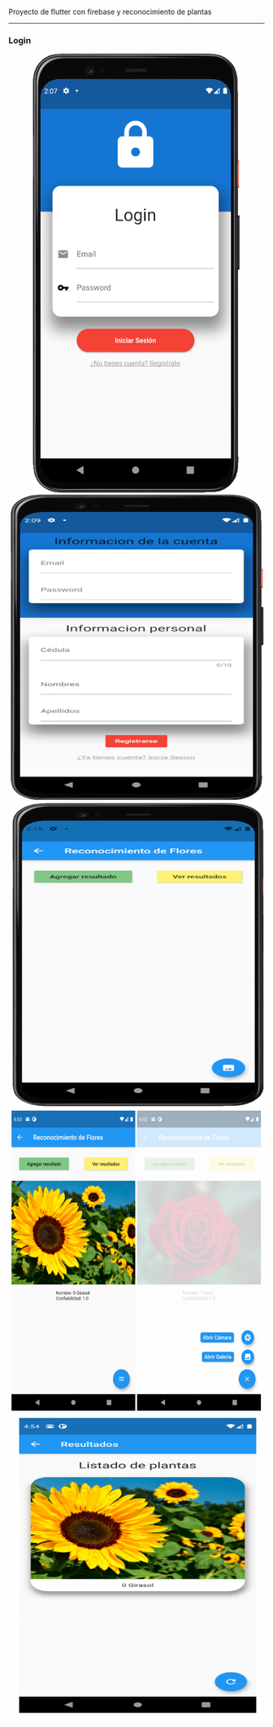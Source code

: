 Proyecto de flutter con firebase y reconocimiento de plantas
<hr>
<h3>Login</h3>
<div style="text-align:center;">
  <img src="flutter_proyecto/assets/images/app-login-flutter.PNG" alt="image">
  <img src="flutter_proyecto/assets/images/app-register-flutter.PNG" alt="image" width="500" height="600">
  <img src="flutter_proyecto/assets/images/app-home-flutter.PNG" alt="image" width="500" height="600">
  <img src="flutter_proyecto/assets/images/app-reconocimiento-flutter.PNG" alt="image" width="500" height="600">
  <img src="flutter_proyecto/assets/images/app-listado-flutter.PNG" alt="image" width="500" height="600">
</div>
